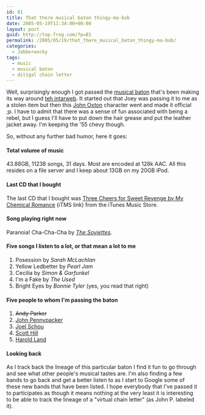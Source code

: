 ```yaml
---
id: 81
title: That there musical baton thingy-ma-bob
date: 2005-05-19T11:34:00+00:00
layout: post
guid: http://top-frog.com/?p=81
permalink: /2005/05/19/that_there_musical_baton_thingy-ma-bob/
categories:
  - Jabberwocky
tags:
  - music
  - musical baton
  - ditigal chain letter
---
```

Well, surprisingly enough I got passed the [musical baton](http://milkcarton.protonage.net/?p=66) that's been making its way around [teh intarweb](https://www.google.com/search?rls=en&q=musical+baton). It started out that Joey was passing it to me as a stolen item but then this [John Oxton](http://joshuaink.com/) character went and made it official ;p. I have to admit that there was a sense of fun associated with being a rebel, but I guess I'll have to put down the hair grease and put the leather jacket away. I'm keeping the '55 chevy though.

So, without any further bad humor, here it goes:

#### Total volume of music

43.88GB, 11238 songs, 31 days. Most are encoded at 128k AAC. All this resides on a file server and I keep about 13GB on my 20GB iPod.

#### Last CD that I bought

The last CD that I bought was [Three Cheers for Sweet Revenge by My Chemical Romance](http://phobos.apple.com/WebObjects/MZStore.woa/wa/viewAlbum?playlistId=14748657) (iTMS link) from the iTunes Music Store.

#### Song playing right now

Paranoia! Cha-Cha-Cha by [_The Soviettes_](http://www.thesoviettes.net/).

#### Five songs I listen to a lot, or that mean a lot to me

  1. Posession by _Sarah McLachlan_ 
  2. Yellow Ledbetter by _Pearl Jam_ 
  3. Cecilia by _Simon & Garfunkel_ 
  4. I'm a Fake by _The Used_ 
  5. Bright Eyes by _Bonnie Tyler_ (yes, you read that right)

#### Five people to whom I'm passing the baton

  1. ~~Andy Parker~~ 
  2. [John Pennypacker](http://www.pennypacker.net) 
  3. [Joel Schou](http://www.joelschou.com) 
  4. [Scott Hill](http://www.smhill.net) 
  5. [Harold Land](http://www.halbie.com)

#### Looking back

As I track back the lineage of this particular baton I find it fun to go through and see what other people's musical tastes are. I'm also finding a few bands to go back and get a better listen to as I start to Google some of these new bands that have been listed. I hope everybody that I've passed it to participates as though it means nothing at the very least it is interesting to be able to track the lineage of a "virtual chain letter" (as John P. labeled it).